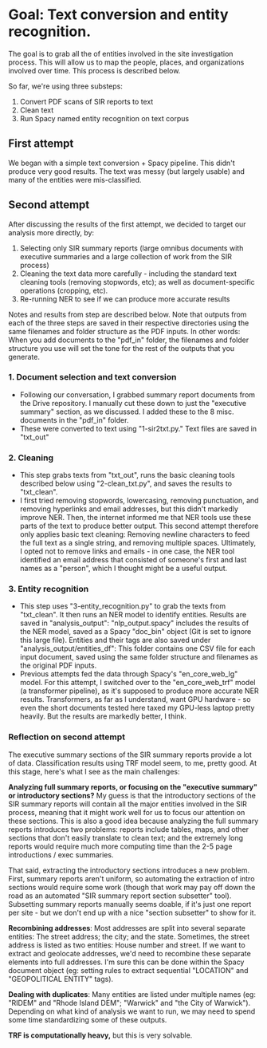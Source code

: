 # Goal: Text conversion and entity recognition.

The goal is to grab all the of entities involved in the site investigation process. This will allow us to map the people, places, and organizations involved over time. This process is described below.

So far, we're using three substeps:
1. Convert PDF scans of SIR reports to text
2. Clean text
3. Run Spacy named entity recognition on text corpus

## First attempt
We began with a simple text conversion + Spacy pipeline. This didn't produce very good results. The text was messy (but largely usable) and many of the entities were mis-classified.

## Second attempt
After discussing the results of the first attempt, we decided to target our analysis more directly, by:
1. Selecting only SIR summary reports (large omnibus documents with executive summaries and a large collection of work from the SIR process)
2. Cleaning the text data more carefully - including the standard text cleaning tools (removing stopwords, etc); as well as document-specific operations (cropping, etc).
3. Re-running NER to see if we can produce more accurate results

Notes and results from step are described below. Note that outputs from each of the three steps are saved in their respective directories using the same filenames and folder structure as the PDF inputs. In other words: When you add documents to the "pdf_in" folder, the filenames and folder structure you use will set the tone for the rest of the outputs that you generate.

### 1. Document selection and text conversion
- Following our conversation, I grabbed summary report documents from the Drive repository. I manually cut these down to just the "executive summary" section, as we discussed. I added these to the 8 misc. documents in the "pdf_in" folder.
- These were converted to text using "1-sir2txt.py." Text files are saved in "txt_out"

### 2. Cleaning
- This step grabs texts from "txt_out", runs the basic cleaning tools described below using "2-clean_txt.py", and saves the results to "txt_clean".
- I first tried removing stopwords, lowercasing, removing punctuation, and removing hyperlinks and email addresses, but this didn't markedly improve NER. Then, the internet informed me that NER tools use these parts of the text to produce better output. This second attempt therefore only applies basic text cleaning: Removing newline characters to feed the full text as a single string, and removing multiple spaces. Ultimately, I opted not to remove links and emails - in one case, the NER tool identified an email address that consisted of someone's first and last names as a "person", which I thought might be a useful output.

### 3. Entity recognition
- This step uses "3-entity_recognition.py" to grab the texts from "txt_clean". It then runs an NER model to identify entities. Results are saved in "analysis_output": "nlp_output.spacy" includes the results of the NER model, saved as a Spacy "doc_bin" object (Git is set to ignore this large file). Entities and their tags are also saved under "analysis_output/entities_df": This folder contains one CSV file for each input document, saved using the same folder structure and filenames as the original PDF inputs.
- Previous attempts fed the data through Spacy's "en_core_web_lg" model. For this attempt, I switched over to the "en_core_web_trf" model (a transformer pipeline), as it's supposed to produce more accurate NER results. Transformers, as far as I understand, want GPU hardware - so even the short documents tested here taxed my GPU-less laptop pretty heavily. But the results are markedly better, I think.

### Reflection on second attempt
The executive summary sections of the SIR summary reports provide a lot of data. Classification results using TRF model seem, to me, pretty good. At this stage, here's what I see as the main challenges:

**Analyzing full summary reports, or focusing on the "executive summary" or introductory sections?** My guess is that the introductory sections of the SIR summary reports will contain all the major entities involved in the SIR process, meaning that it might work well for us to focus our attention on these sections. This is also a good idea because analyzing the full summary reports introduces two problems: reports include tables, maps, and other sections that don't easily translate to clean text; and the extremely long reports would require much more computing time than the 2-5 page introductions / exec summaries.

That said, extracting the introductory sections introduces a new problem. First, summary reports aren't uniform, so automating the extraction of intro sections would require some work (though that work may pay off down the road as an automated "SIR summary report section subsetter" tool). Subsetting summary reports manually seems doable, if it's just one report per site - but we don't end up with a nice "section subsetter" to show for it.


**Recombining addresses**: Most addresses are split into several separate entities: The street address; the city; and the state. Sometimes, the street address is listed as two entities: House number and street. If we want to extract and geolocate addresses, we'd need to recombine these separate elements into full addresses. I'm sure this can be done within the Spacy document object (eg: setting rules to extract sequential "LOCATION" and "GEOPOLITICAL ENTITY" tags).

**Dealing with duplicates**: Many entities are listed under multiple names (eg: "RIDEM" and "Rhode Island DEM"; "Warwick" and "the City of Warwick"). Depending on what kind of analysis we want to run, we may need to spend some time standardizing some of these outputs.

**TRF is computationally heavy,** but this is very solvable.
